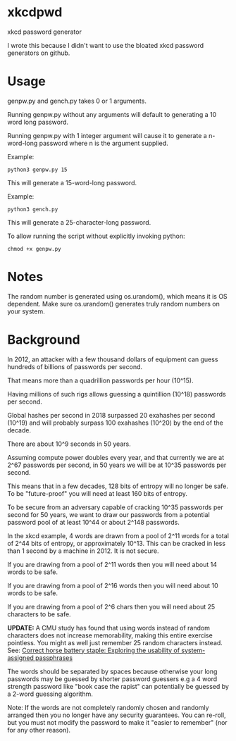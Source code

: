 # xkcdpwd
xkcd password generator

I wrote this because I didn't want to use the bloated xkcd password generators on github. 

# Usage

genpw.py and gench.py takes 0 or 1 arguments. 

Running genpw.py without any arguments will default to generating a 10 word long password. 

Running genpw.py with 1 integer argument will cause it to generate a n-word-long password where n is the argument supplied. 

Example:

	python3 genpw.py 15

This will generate a 15-word-long password. 

Example:

	python3 gench.py

This will generate a 25-character-long password.

To allow running the script without explicitly invoking python:

	chmod +x genpw.py 

# Notes

The random number is generated using os.urandom(), which means it is OS dependent. Make sure os.urandom() generates truly random numbers on your system. 

# Background

In 2012, an attacker with a few thousand dollars of equipment can guess hundreds of billions of passwords per second. 

That means more than a quadrillion passwords per hour (10^15). 

Having millions of such rigs allows guessing a quintillion (10^18) passwords per second. 

Global hashes per second in 2018 surpassed 20 exahashes per second (10^19) and will probably surpass 100 exahashes (10^20) by the end of the decade. 

There are about 10^9 seconds in 50 years. 

Assuming compute power doubles every year, and that currently we are at 2^67 passwords per second, in 50 years we will be at 10^35 passwords per second. 

This means that in a few decades, 128 bits of entropy will no longer be safe. To be "future-proof" you will need at least 160 bits of entropy.  

To be secure from an adversary capable of cracking 10^35 passwords per second for 50 years, we want to draw our passwords from a potential password pool of at least 10^44 or about 2^148 passwords. 

In the xkcd example, 4 words are drawn from a pool of 2^11 words for a total of 2^44 bits of entropy, or approximately 10^13. This can be cracked in less than 1 second by a machine in 2012. It is not secure. 

If you are drawing from a pool of 2^11 words then you will need about 14 words to be safe. 

If you are drawing from a pool of 2^16 words then you will need about 10 words to be safe. 

If you are drawing from a pool of 2^6 chars then you will need about 25 characters to be safe. 

**UPDATE:** A CMU study has found that using words instead of random characters does not increase memorability, making this entire exercise pointless. You might as well just remember 25 random characters instead. See: [Correct horse battery staple:
Exploring the usability of system-assigned passphrases](http://cups.cs.cmu.edu/soups/2012/proceedings/a7_Shay.pdf)

The words should be separated by spaces because otherwise your long passwords may be guessed by shorter password guessers e.g a 4 word strength password like "book case the rapist" can potentially be guessed by a 2-word guessing algorithm. 


Note: If the words are not completely randomly chosen and randomly arranged then you no longer have any security guarantees. You can re-roll, but you must not modify the password to make it "easier to remember" (nor for any other reason).  

